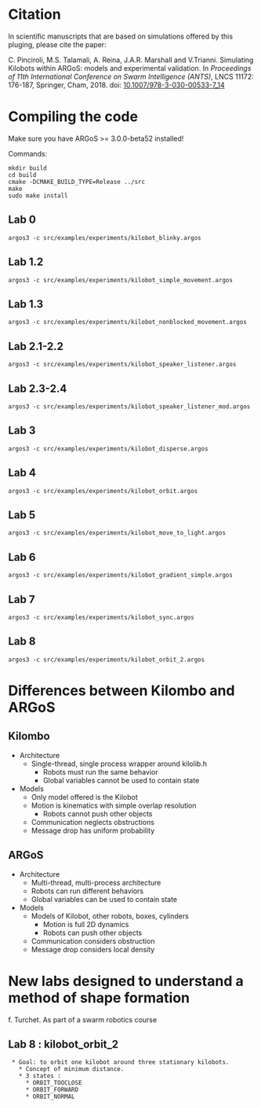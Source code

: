# Citation

In scientific manuscripts that are based on simulations offered by this pluging, please cite the paper:

C. Pinciroli, M.S. Talamali, A. Reina, J.A.R. Marshall and V.Trianni. Simulating Kilobots within ARGoS: models and experimental validation. In _Proceedings of 11th International Conference on Swarm Intelligence (ANTS)_, LNCS 11172: 176-187, Springer, Cham, 2018. doi: [10.1007/978-3-030-00533-7_14](https://doi.org/10.1007/978-3-030-00533-7_14)

# Compiling the code

Make sure you have ARGoS >= 3.0.0-beta52 installed!

Commands:
```shell
mkdir build
cd build
cmake -DCMAKE_BUILD_TYPE=Release ../src
make
sudo make install
```

## Lab 0
```shell
argos3 -c src/examples/experiments/kilobot_blinky.argos
```

## Lab 1.2
```shell
argos3 -c src/examples/experiments/kilobot_simple_movement.argos
```

## Lab 1.3
```shell
argos3 -c src/examples/experiments/kilobot_nonblocked_movement.argos
```

## Lab 2.1-2.2
```shell
argos3 -c src/examples/experiments/kilobot_speaker_listener.argos
```

## Lab 2.3-2.4
```shell
argos3 -c src/examples/experiments/kilobot_speaker_listener_mod.argos
```

## Lab 3
```shell
argos3 -c src/examples/experiments/kilobot_disperse.argos
```

## Lab 4
```shell
argos3 -c src/examples/experiments/kilobot_orbit.argos
```

## Lab 5
```shell
argos3 -c src/examples/experiments/kilobot_move_to_light.argos
```

## Lab 6
```shell
argos3 -c src/examples/experiments/kilobot_gradient_simple.argos
```

## Lab 7
```shell
argos3 -c src/examples/experiments/kilobot_sync.argos
```

## Lab 8
```shell
argos3 -c src/examples/experiments/kilobot_orbit_2.argos
```

# Differences between Kilombo and ARGoS

## Kilombo
  * Architecture
    * Single-thread, single process wrapper around kilolib.h
      * Robots must run the same behavior
      * Global variables cannot be used to contain state
  * Models
    * Only model offered is the Kilobot
    * Motion is kinematics with simple overlap resolution
      * Robots cannot push other objects
    * Communication neglects obstructions
    * Message drop has uniform probability

## ARGoS
  * Architecture
    * Multi-thread, multi-process architecture
    * Robots can run different behaviors
    * Global variables can be used to contain state
  * Models
    * Models of Kilobot, other robots, boxes, cylinders
      * Motion is full 2D dynamics
      * Robots can push other objects
    * Communication considers obstruction
    * Message drop considers local density
   
   # New labs designed to understand a method of shape formation
   f. Turchet. As part of a swarm robotics course

   ## Lab 8 : kilobot_orbit_2
     * Goal: to orbit one kilobot around three stationary kilobots.
       * Concept of minimum distance.
       * 3 states : 
         * ORBIT_TOOCLOSE
         * ORBIT_FORWARD
         * ORBIT_NORMAL
